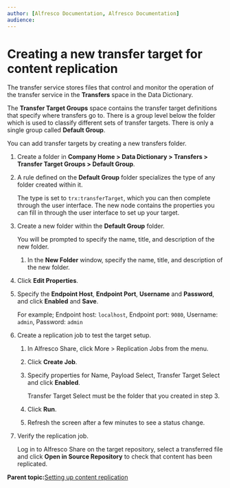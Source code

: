 ```yaml
---
author: [Alfresco Documentation, Alfresco Documentation]
audience: 
---
```


# Creating a new transfer target for content replication

The transfer service stores files that control and monitor the operation of the transfer service in the **Transfers** space in the Data Dictionary.

The **Transfer Target Groups** space contains the transfer target definitions that specify where transfers go to. There is a group level below the folder which is used to classify different sets of transfer targets. There is only a single group called **Default Group**.

You can add transfer targets by creating a new transfers folder.

1.  Create a folder in **Company Home \> Data Dictionary \> Transfers \> Transfer Target Groups \> Default Group**.

2.  A rule defined on the **Default Group** folder specializes the type of any folder created within it.

    The type is set to `trx:transferTarget`, which you can then complete through the user interface. The new node contains the properties you can fill in through the user interface to set up your target.

3.  Create a new folder within the **Default Group** folder.

    You will be prompted to specify the name, title, and description of the new folder.

    1.  In the **New Folder** window, specify the name, title, and description of the new folder.

4.  Click **Edit Properties**.

5.  Specify the **Endpoint Host**, **Endpoint Port**, **Username** and **Password**, and click **Enabled** and **Save**.

    For example; Endpoint host: `localhost`, Endpoint port: `9080`, Username: `admin`, Password: `admin`

6.  Create a replication job to test the target setup.

    1.  In Alfresco Share, click More \> Replication Jobs from the menu.

    2.  Click **Create Job**.

    3.  Specify properties for Name, Payload Select, Transfer Target Select and click **Enabled**.

        Transfer Target Select must be the folder that you created in step 3.

    4.  Click **Run**.

    5.  Refresh the screen after a few minutes to see a status change.

7.  Verify the replication job.

    Log in to Alfresco Share on the target repository, select a transferred file and click **Open in Source Repository** to check that content has been replicated.


**Parent topic:**[Setting up content replication](../concepts/admintools-replication-config.md)

